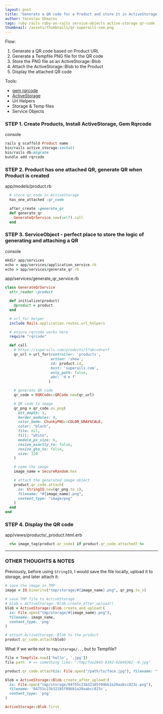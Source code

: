 ```yaml
---
layout: post
title: "Generate a QR code for a Product and store it in ActiveStorage. Service Objects"
author: Yaroslav Shmarov
tags: ruby rails ruby-on-rails service-objects active-storage qr-code
thumbnail: /assets/thumbnails/qr-superails-com.png
---
```


Flow:
1. Generate a QR code based on Product URL
2. Generate a Tempfile PNG file for the QR code
3. Store the PNG file as an ActiveStorage::Blob
4. Attach the ActiveStorage::Blob to the Product
5. Display the attached QR code

Tools:

* [gem rqrcode](https://github.com/whomwah/rqrcode)
* [ActiveStorage](https://edgeguides.rubyonrails.org/active_storage_overview.html)
* Url Helpers
* Storage & Temp files
* Service Objects

### STEP 1. Create Products, Install ActiveStorage, Gem Rqrcode

console
```ruby
rails g scaffold Product name
bin/rails active_storage:install
bin/rails db:migrate
bundle add rqrcode
```

### STEP 2. Product has one attached QR, generate QR when Product is created

app/models/product.rb
```ruby
  # store qr code in ActiveStorage
  has_one_attached :qr_code

  after_create :generate_qr
  def generate_qr
    GenerateQrService.new(self).call
  end
```

### STEP 3. ServiceObject - perfect place to store the logic of generating and attaching a QR

console
```ruby
mkdir app/services
echo > app/services/application_service.rb
echo > app/services/generate_qr.rb
```

app/services/generate_qr_service.rb
```ruby
class GenerateQrService
  attr_reader :product

  def initialize(product)
    @product = product
  end

  # url_for helper
  include Rails.application.routes.url_helpers

  # ensure rqrcode works here
  require "rqrcode"

  def call
    # https://superails.com/products/5?abc=d+e+f
    qr_url = url_for(controller: 'products',
                     action: 'show',
                     id: product.id,
                     host: 'superails.com',
                     only_path: false,
                     abc: 'd e f'
                    )

    # generate QR code
    qr_code = RQRCode::QRCode.new(qr_url)

    # QR code to image  
    qr_png = qr_code.as_png(
      bit_depth: 1,
      border_modules: 4,
      color_mode: ChunkyPNG::COLOR_GRAYSCALE,
      color: "black",
      file: nil,
      fill: "white",
      module_px_size: 6,
      resize_exactly_to: false,
      resize_gte_to: false,
      size: 120
    )

    # name the image
    image_name = SecureRandom.hex

    # attach the generated image object
    product.qr_code.attach(
      io: StringIO.new(qr_png.to_s),
      filename: "#{image_name}.png",
      content_type: "image/png"
    )
  end
end
```

### STEP 4. Display the QR code

app/views/products/_product.html.erb
```ruby
  <%= image_tag(product.qr_code) if product.qr_code.attached? %>
```

****

### OTHER THOUGHTS & NOTES

Previously, before using `StringIO`, I would save the file locally, upload it to storage, and later attach it:

```ruby
# save the image in TMP
image = IO.binwrite("tmp/storage/#{image_name}.png", qr_png.to_s)

# save TMP file to ActiveStorage
# blob = ActiveStorage::Blob.create_after_upload!(
blob = ActiveStorage::Blob.create_and_upload!(
  io: File.open("tmp/storage/#{image_name}.png"),
  filename: image_name,
  content_type: 'png'
)

# attach ActiveStorage::Blob to the product
product.qr_code.attach(blob)
```

What if we write not to `tmp/storage/..`, but to Tempfile?


```ruby
file = Tempfile.new(['hello', '.jpg'])
file.path  # => something like: "/tmp/foo2843-8392-92849382--0.jpg"

product.qr_code.attach(io: File.open("/path/to/face.jpg"), filename: "face.jpg", content_type: "image/jpg")

blob = ActiveStorage::Blob.create_after_upload!(
  io: File.open("tmp/storage/04755c23b32185f09bb1a20aabcc823c.png"),
  filename: '04755c23b32185f09bb1a20aabcc823c',
  content_type: 'png'
)

ActiveStorage::Blob.first
```